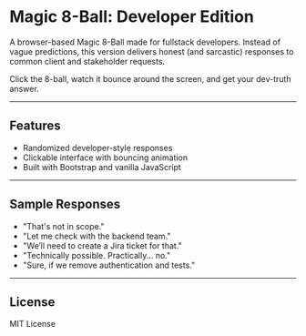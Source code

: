 # Magic 8-Ball: Developer Edition

A browser-based Magic 8-Ball made for fullstack developers. Instead of vague predictions, this version delivers honest (and sarcastic) responses to common client and stakeholder requests.

Click the 8-ball, watch it bounce around the screen, and get your dev-truth answer.

---

## Features

- Randomized developer-style responses
- Clickable interface with bouncing animation
- Built with Bootstrap and vanilla JavaScript

---

## Sample Responses

- "That's not in scope."
- "Let me check with the backend team."
- "We’ll need to create a Jira ticket for that."
- "Technically possible. Practically... no."
- "Sure, if we remove authentication and tests."

---

## License

MIT License
